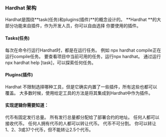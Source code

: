 ### Hardhat 架构
Hardhat是围绕**task(任务)和plugins(插件)**的概念设计的。 **Hardhat **的大部分功能来自插件，作为开发人员，你可以自由选择 你要使用的插件。

#### Tasks(任务)
每次在命令行运行Hardhat时，都是在运行任务。 例如 npx hardhat compile正在运行compile任务。 要查看项目中当前可用的任务，运行npx hardhat。 通过运行npx hardhat help [task]，可以探索任何任务。

#### Plugins(插件)
Hardhat 不限制选择哪种工具，但是它确实内置了一些插件，所有这些也都可以覆盖。 大多数时候，使用给定工具的方法是将其集成到Hardhat中作为插件。

#### 实现逻辑你需要知道：

代币有固定发行总量。
所有发行总量都分配给了部署合约的地址。
任何人都可以接收代币。
任何人拥有代币的人都可以转让代币。
代币不可分割。 你可以转让1、2、3或37个代币，但不能转让2.5个代币。


